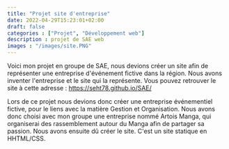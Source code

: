 ```yaml
---
title: "Projet site d'entreprise"
date: 2022-04-29T15:23:01+02:00
draft: false
categories : ["Projet", "Développement web"]
description : projet de SAE web
images : "/images/site.PNG"
---
```

Voici mon projet en groupe de SAE, nous devions créer un site afin de représenter une entreprise d'événement fictive dans la région.
Nous avons inventer l'entreprise et le site qui la représente.
Vous pouvez retrouver le site à cette adresse :
    https://seht78.github.io/SAE/

Lors de ce projet nous devions donc créer une entreprise événementiel fictive, pour le liens avec la matière Gestion et Organisation. Nous avons donc choisi avec mon groupe une entreprise nommé Artois Manga, qui organiserai des rassemblement autour du Manga afin de partager sa passion.
Nous avons ensuite dû créer le site. C'est un site statique en HHTML/CSS.